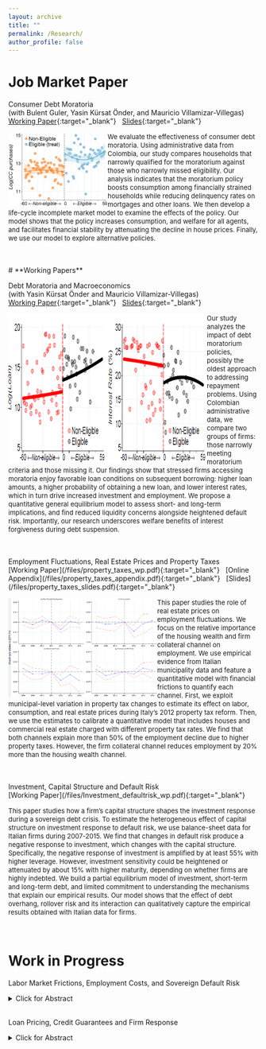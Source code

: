 ```yaml
---
layout: archive
title: ""
permalink: /Research/
author_profile: false
---
```

# **Job Market Paper**<br/> 
Consumer Debt Moratoria <br/> (with Bulent Guler, Yasin Kürsat Önder, and Mauricio Villamizar-Villegas)  <br/>
[Working Paper](/files/Villegas_JMP.pdf){:target="_blank"} &nbsp; [Slides](/files/Villegas_JMP_slides.pdf){:target="_blank"} <br/>

<img align="left" width="200" height="150" src="/files/householdmoratoria_ccpurchases.png"> <font size="-1.2">We evaluate the effectiveness of consumer debt moratoria. Using administrative data from Colombia, our study compares households that narrowly qualified for the moratorium against those who narrowly missed eligibility. Our analysis indicates that the moratorium policy boosts consumption among financially strained households while reducing delinquency rates on mortgages and other loans. We then develop a life-cycle incomplete market model to examine the effects of the policy. Our model shows that the policy increases consumption, and welfare for all agents, and facilitates financial stability by attenuating the decline in house prices. Finally, we use our model to explore alternative policies.  </font>
<br/><br/>

<br/>
# **Working Papers**<br/> 

Debt Moratoria and Macroeconomics <br/>  (with Yasin Kürsat Önder and Mauricio Villamizar-Villegas) <br/> 
[Working Paper](/files/Debt_Moratorium.pdf){:target="_blank"} &nbsp; [Slides](/files/Debt_Moratorium_slides.pdf){:target="_blank"} <br/>

<img align="left" width="400" height="300" src="/files/debtmoratoria_loanout.png"> <font size="-1.2">Our study analyzes the impact of debt moratorium policies, possibly the oldest approach to addressing repayment problems. Using Colombian administrative data, we compare two groups of firms: those narrowly meeting moratorium criteria and those missing it. Our findings show that stressed firms accessing moratoria enjoy favorable loan conditions on subsequent borrowing: higher loan amounts, a higher probability of obtaining a new loan, and lower interest rates, which in turn drive increased investment and employment. We propose a quantitative general equilibrium model to assess short- and long-term implications, and find reduced liquidity concerns alongside heightened default risk. Importantly, our research underscores welfare benefits of interest forgiveness during debt suspension.</font>
<br/><br/>


<br/>
Employment Fluctuations, Real Estate Prices and Property Taxes  <br/>
[Working Paper](/files/property_taxes_wp.pdf){:target="_blank"} &nbsp; [Online Appendix](/files/property_taxes_appendix.pdf){:target="_blank"} &nbsp; [Slides](/files/property_taxes_slides.pdf){:target="_blank"} <br/>

<img align="left" width="300" height="200" src="/files/dynamic_E.png"> <font size="-1.2">This paper studies the role of real estate prices on employment fluctuations. We focus on the relative importance of the housing wealth and firm collateral channel on employment. We use empirical evidence from Italian municipality data and feature a quantitative model with financial frictions to quantify each channel. First, we exploit municipal-level variation in property tax changes to estimate its effect on labor, consumption, and real estate prices during Italy’s 2012 property tax reform. Then, we use the estimates to calibrate a quantitative model that includes houses and commercial real estate charged with different property tax rates. We find that both channels explain more than 50% of the employment decline due to higher property taxes. However, the firm collateral channel reduces employment by 20% more than the housing wealth channel.</font>
<br/><br/>


<br/>
Investment, Capital Structure and Default Risk <br/> 
[Working Paper](/files/Investment_defaultrisk_wp.pdf){:target="_blank"}<br/>

<font size="-1.2">This paper studies how a firm’s capital structure shapes the investment response during a sovereign debt crisis. To estimate the heterogeneous effect of capital structure on investment response to default risk, we use balance-sheet data for Italian firms during 2007-2015. We find that changes in default risk produce a negative response to investment, which changes with the capital structure. Specifically, the negative response of investment is amplified by at least 55% with higher leverage. However, investment sensitivity could be heightened or attenuated by about 15% with higher maturity, depending on whether firms are highly indebted. We build a partial equilibrium model of investment, short-term and long-term debt, and limited commitment to understanding the mechanisms that explain our empirical results. Our model shows that the effect of debt overhang, rollover risk and its interaction can qualitatively capture the empirical results obtained with Italian data for firms.</font>
<br/><br/><br/>

# **Work in Progress**<br/>
Labor Market Frictions, Employment Costs, and Sovereign Default Risk <br/>
<details><summary>Click for Abstract</summary>
<font size="-1">This paper studies the employment consequences during a period characterized by a sharp increase in the spread of sovereign government bonds. In particular, we want to understand how the employment response can allow us to understand the output costs after sovereign default. First, we provide empirical evidence of the labor market response along three dimensions: employment growth, hiring rates, and laid-off rates using detailed employee-employer data for Brazil from 2013-2016. Next, we use the empirical results to discipline a quantitative model of sovereign default with financial and labor market frictions. The calibrated model is then used to quantify the importance of the employment drop during a default episode to explain the output costs of default. </font>
<br/>
</details> 

<br/>

Loan Pricing, Credit Guarantees and Firm Response <br/>

<details><summary>Click for Abstract</summary>
<font size="-1">We investigate the effect of lower interest rates on firms performance. We exploit a discontinuity generated by the classification of firms into SMEs and large corporations. In particular, loan pricing was 25 basis points (bp) lower for SMEs relative to large corporations during the Belgium Credit Guarantee Scheme in 2020. We use firms receiving a guaranteed loan in 2020 and compare firms of similar employment level barely classified as SMEs with firms marginally defined as large corporations to estimate the effect of lower interest rates on firm performance. We find that lower interest rate on guaranteed loans increase employment growth, operating revenues growth and investment rate by 0.067 pp., 0.93 pp., and 0.8 pp. Moreover, locally this result is not explained by the size of the loan received, pre-policy firm performance difference, or predetermined differences in capital structure. Finally, we also find that the impact of lower interest rates on firm performance is stronger than the impact of getting a guaranteed loan. Our results provide novel evidence about the importance of alleviating SMEs credit frictions by reducing borrowing costs versus lowering credit rationing which has been argued in the theoretical literature. </font>
<br/>
</details> 

<br/>




